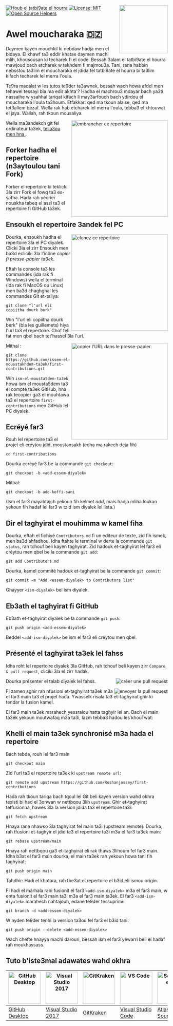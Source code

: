 [![Houb el tatbi9ate el hourra](https://badges.frapsoft.com/os/v1/open-source.svg?v=103)](https://github.com/ellerbrock/open-source-badges/)
[<img align="right" width="150" src="https://firstcontributions.github.io/assets/Readme/join-slack-team.png">](https://join.slack.com/t/firstcontributors/shared_invite/zt-1hg51qkgm-Xc7HxhsiPYNN3ofX2_I8FA)
[![License: MIT](https://img.shields.io/badge/License-MIT-green.svg)](https://opensource.org/licenses/MIT)
[![Open Source Helpers](https://www.codetriage.com/roshanjossey/first-contributions/badges/users.svg)](https://www.codetriage.com/roshanjossey/first-contributions)


# Awel moucharaka 🇩🇿

Daymen kayen mouchkil ki nebdaw hadja men el bidaya. El khawf ta3 eddir khatae daymen machi mlih, khousousan ki techarek fi el code. Bessah 3alam el tatbi9ate el hourra mawjoud bach etcharek w tekhdem fi majmou3a. Tani, rana habbin nebsstou ta3lim el moucharaka el jdida fel tatbi9ate el hourra bi ta3lim kifach techarek lel merra l'oula.

Te9ra maqalat w les tutos te9der ta3awnek, bessah wach howa afdel men tehawel tessayi bla ma edir akhta'? Hadha el machrou3 mdayar bach ya3ti nassaihe w ysahhal tariqat kifach li may3arfouch bach ydirdou el moucharaka l'oula ta3houm. Etfakkar: qed ma tkoun alaise, qed ma tet3allem bezaf. Wella rak hab etcharek lel merra l'oula, tebba3 el khtouwat el jaya. Wallah, rah tkoun mousaliya.

<img align="right" width="300" src="https://firstcontributions.github.io/assets/Readme/fork.png" alt="embrancher ce repertoire" />

Wella ma3andekch git fel ordinateur ta3ek, [ tella3ou men hna ]( https://help.github.com/articles/set-up-git/ ).

## Forker hadha el repertoire (n3aytoulou tani Fork)

Forker el repertoire ki teklicki 3la zirr Fork el fowq ta3 es-safha.
Hada rah yécrier nouskha tabeq el assl ta3 el repertoire fi GitHub ta3ek.

## Ensoukh el repertoire 3andek fel PC

<img align="right" width="300" src="https://firstcontributions.github.io/assets/Readme/clone.png" alt="clonez ce répertoire" />

Dourka, ensoukh hadha el repertoire 3la el PC diyalek. Clicki 3la el zirr Ensoukh men ba3d ecliciki 3la l'icône *copier fi presse-papier ta3ek*.

Eftah la console ta3 les commandes (ida rak fi Windows) wella el terminal (ida rak fi MacOS ou Linux) men ba3d chaghghal les commandes Git et-taliya:
```
git clone "l'url eli copiitha dourk berk"

```
Win "l'url eli copiitha dourk berk" (bla les guillemets) hiya l'url ta3 el repertoire. Chof feli fat men qbel bach tet'hassel 3la l'url.

<img align="right" width="300" src="https://firstcontributions.github.io/assets/Readme/copy-to-clipboard.png" alt="copier l'URL dans le presse-papier" />

Mithal :
```
git clone https://github.com/issem-el-mousstakhdem-ta3ek/first-contributions.git
```

Win `ism-el-mousta5dem-ta3ek` howa ism el mousta5dem ta3 el compte ta3ek GitHub, hna rak tecopier ga3 el mouhtawa ta3 el repertoire `first-contributions` men GitHub lel PC diyalek.

## Ecréyé far3

Rouh lel repertoire ta3 el projet eli créytou jdid, moustansakh (edha ma rakech deja fih)

```
cd first-contributions
```

Dourka ecréyé far3 be la commande `git checkout`:

```
git checkout -b <add-essem-diyalek>
```

Mithal:
```
git checkout -b add-koffi-sani
```
(Ism el far3 mayahtajch yekoun fih kelmet *add*, mais hadja mliha loukan yekoun fih hadaf lel far3 w tzid ism diyalek lel lista.)

## Dir el taghyirat el mouhimma w kamel fiha

Dourka, eftah el fichiyé `Contributors.md` fi un editeur de texte, zid fih ismek, men ba3d ahfadhou. Idha ftahte le terminal w derte la commande `git status`, rah tchouf beli kayen taghyirat. Zid hadouk et-taghyirat lel far3 eli créytou men qbel be la commande `git add`:
```
git add Contributors.md
```

Dourka, kamel commité hadouk et-taghyirat be la commande `git commit`:

```
git commit -m "Add <essem-diyalek> to Contributors list"
```
Ghayyer `<ism-diyalek>` bel ism diyalek.

## Eb3ath el taghyirat fi GitHub

Eb3ath et-taghyirat diyalek be la commande `git push`:
```
git push origin <add-essem-diyalek>
```
Beddel `<add-ism-diyalek>` be ism el far3 eli créytou men qbel.

## Présenté el taghyirat ta3ek lel fahss

Idha roht lel repertoire diyalek 3la GitHub, rah tchouf beli kayen zirr `Compare & pull request`, cliciki 3la el zirr hadak.

<img style="float: right;" src="https://firstcontributions.github.io/assets/Readme/compare-and-pull.png" alt="créer une pull request" />

Dourka présenter el talab diyalek lel fahss.

<img style="float: right;" src="https://firstcontributions.github.io/assets/Readme/submit-pull-request.png" alt="envoyer la pull request" />

Fi zamen sghir rah nfusioni et-taghyirat ta3ek m3a el far3 main ta3 el projet hada. Ywasselk risala ta3 et-taghyirat ghir ki tendar la fusion kamel.

El far3 main ta3ek marahech yessralou hatta taghyir lel an. Bach el main ta3ek yekoun moutwafaq m3a ta3i, lazm tebba3 hadou les khouTwat:

## Khelli el main ta3ek synchronisé m3a hada el repertoire

Bach tebda, rouh lel far3 main
 ```
 git checkout main
 ```

 Zid l'url ta3 el repertoire ta3ek ki `upstream remote url`:
```
git remote add upstream https://github.com/Roshanjossey/first-contributions
```

Hada rah tkoun tariqa bach tqoul lel Git beli kayen version wahd okhra texisti bi had el 3onwan w nettbqou 3lih `upstream`. Ghir et-taghyirat tetfusionna, hawes 3la la version jdida ta3 el repertoire ta3i:
```
git fetch upstream
```

Hnaya rana nhawso 3la taghyirat fel main ta3i (upstream remote). Dourka, rah tfusioni et-taghyir el jdid ta3 el repertoire ta3i m3a el far3 ta3ek main:
```
git rebase upstream/main
```
Hnaya rah nettbqou ga3 et-taghyirat eli rak thaws 3lihoum fel far3 main. Idha b3at el far3 main dourka, el main ta3ek rah yekoun howa tani fih taghyirat:
```
git push origin main
```
Tahdhir: Hadi el khotara, rah tbe3at el repertoire el b3id eli ismou origin.

Fi hadi el marhala rani fusionit el far3 `<add-ism-diyalek>` m3a el far3 main, w enta fusionit el far3 main ta3i m3a el far3 main ta3ek. El far3 `<add-ism-diyalek>` marahech nahtajouh, edane te9der tessuprimi:

```
git branch -d <add-essem-diyalek>
```
W ayden te9der tenhi la version ta3ou fel far3 el b3id tani:
```
git push origin --delete <add-essem-diyalek>
```
Wach chefte hnayya machi darouri, bessah ism el far3 yewarri beli el hadaf rah moukhassass.

## Tuto b'iste3mal adawates wahd okhra


| <a href="../gui-tool-tutorials/github-desktop-tutorial.md"><img alt="GitHub Desktop" src="https://desktop.github.com/images/desktop-icon.svg" width="100"></a> | <a href="../gui-tool-tutorials/github-windows-vs2017-tutorial.md"><img alt="Visual Studio 2017" src="https://upload.wikimedia.org/wikipedia/commons/c/cd/Visual_Studio_2017_Logo.svg" width="100"></a> | <a href="../gui-tool-tutorials/gitkraken-tutorial.md"><img alt="GitKraken" src="https://firstcontributions.github.io/assets/gui-tool-tutorials/gitkraken-tutorial/gk-icon.png" width="100"></a> | <a href="../gui-tool-tutorials/github-windows-vs-code-tutorial.md"><img alt="VS Code" src="https://upload.wikimedia.org/wikipedia/commons/1/1c/Visual_Studio_Code_1.35_icon.png" width=100></a> | <a href="../gui-tool-tutorials/sourcetree-macos-tutorial.md"><img alt="Sourcetree App" src="https://wac-cdn.atlassian.com/dam/jcr:81b15cde-be2e-4f4a-8af7-9436f4a1b431/Sourcetree-icon-blue.svg" width=100></a> | <a href="../gui-tool-tutorials/github-windows-intellij-tutorial.md"><img alt="IntelliJ IDEA" src="https://upload.wikimedia.org/wikipedia/commons/thumb/9/9c/IntelliJ_IDEA_Icon.svg/512px-IntelliJ_IDEA_Icon.svg.png" width=100></a> |
| --- | --- | --- | --- | --- | --- |
| [GitHub Desktop](../gui-tool-tutorials/github-desktop-tutorial.md) | [Visual Studio 2017](../gui-tool-tutorials/github-windows-vs2017-tutorial.md) | [GitKraken](../gui-tool-tutorials/gitkraken-tutorial.md) | [Visual Studio Code](../gui-tool-tutorials/github-windows-vs-code-tutorial.md) | [Atlassian Sourcetree](../gui-tool-tutorials/sourcetree-macos-tutorial.md) | [IntelliJ IDEA](../gui-tool-tutorials/github-windows-intellij-tutorial.md) |